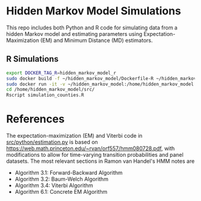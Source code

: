 # Hidden Markov Model Simulations

This repo includes both Python and R code for simulating data from a hidden Markov model
and estimating parameters using Expectation-Maximization (EM) and Minimum Distance (MD) estimators.

## R Simulations

```bash
export DOCKER_TAG_R=hidden_markov_model_r
sudo docker build -f ~/hidden_markov_model/Dockerfile-R ~/hidden_markov_model --tag=$DOCKER_TAG_R
sudo docker run -it -v ~/hidden_markov_model:/home/hidden_markov_model $DOCKER_TAG_R bash
cd /home/hidden_markov_model/src/
Rscript simulation_counties.R
```

# References

The expectation-maximization (EM) and Viterbi code in [src/python/estimation.py](src/python/estimation.py)
is based on https://web.math.princeton.edu/~rvan/orf557/hmm080728.pdf,
with modifications to allow for time-varying transition probabilities and panel datasets.
The most relevant sections in Ramon van Handel's HMM notes are

* Algorithm 3.1: Forward-Backward Algorithm
* Algorithm 3.2: Baum-Welch Algorithm
* Algorithm 3.4: Viterbi Algorithm
* Algorithm 6.1: Concrete EM Algorithm
